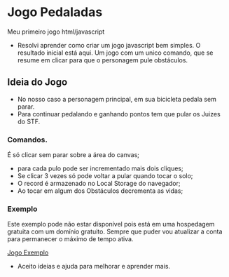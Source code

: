 # Jogo Pedaladas

Meu primeiro jogo html/javascript
- Resolvi aprender como criar um jogo javascript bem simples.
  O resultado inicial está aqui. Um jogo com um unico comando,
  que se resume em clicar para que o personagem pule obstáculos.

## Ideia do Jogo

* No nosso caso a personagem principal, em sua bicicleta pedala sem parar.
* Para continuar pedalando e ganhando pontos tem que pular os Juizes do STF.

### Comandos.

É só clicar sem parar sobre a área do canvas;
* para cada pulo pode ser incrementado mais dois cliques;
* Se clicar 3 vezes só pode voltar a pular quando tocar o solo;
* O record é armazenado no Local Storage do navegador;
* Ao tocar em algum dos Obstáculos decrementa as vidas;

### Exemplo

Este exemplo pode não estar disponível pois está em uma hospedagem gratuita com um domínio gratuito.
Sempre que puder vou atualizar a conta para permanecer o máximo de tempo ativa.

[Jogo Exemplo](http://antenas.host22.com/pedaladas/)

- Aceito ideias e ajuda para melhorar e aprender mais.
